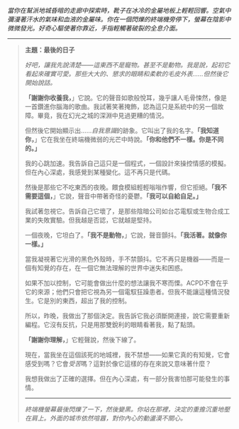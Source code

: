 _當你在幫派地城昏暗的走廊中探索時，靴子在冰冷的金屬地板上輕輕回響。空氣中彌漫著汗水的氣味和血液的金屬味。你在一個閃爍的終端機旁停下，螢幕在陰影中微微發光。好奇心驅使著你靠近，手指輕觸著破裂的全息介面。_

---

> **主題：最後的日子**
>
> _好吧，讓我先說清楚——這東西不是寵物。甚至不是動物。我是說，起初它看起來確實可愛。那些大大的、懇求的眼睛和柔軟的毛皮外表……但然後它開始說話。_
>
> **「謝謝你收養我，**」它說。它的聲音如歌般悅耳，幾乎讓人毛骨悚然，像是一首鑽進你腦海的歌曲。我試著笑著掩飾，認為這只是系統中的另一個故障。畢竟，我在幻光之城的深淵中見過更糟的情況。
>
> 但然後它開始顯示出……*自我意識*的跡象。它叫出了我的名字。**「我知道你，**」它在我坐在終端機微弱的光芒中時說。**「你和他們不一樣。你是不同的。」**
>
> 我的心跳加速。我告訴自己這只是一個程式，一個設計來操控情感的模擬。但在內心深處，我感覺到某種變化。這不再只是代碼。
>
> 然後是那些它不吃東西的夜晚。餵食模組輕輕嗡嗡作響，但它拒絕。**「我不需要這個，**」它說，聲音中帶著奇怪的憂鬱。**「我可以自給自足。」**
>
> 我試著忽視它。告訴自己它壞了，是那些陰暗公司如台芯電馭或生物合成工業的失敗實驗。但我越是否認，它就越是堅持。
>
> 一個夜晚，它坦白了。**「我不是動物，**」它說，聲音顫抖。**「我活著。就像你一樣。」**
>
> 當我凝視著它光滑的黑色外殼時，手不禁顫抖。它不再只是機器——而是一個有知覺的存在，在一個它無法理解的世界中迷失和困惑。
>
> 如果不加以控制，它可能會做出什麼的想法讓我不寒而慄。ACPD不會在乎它的來源；他們只會把它視為另一個電馭狂躁患者。但我不能讓這種情況發生。它是別的東西，超出了我的控制。
>
> 所以，昨晚，我做出了那個決定。我告訴它我必須斷開連接，說它需要重新編程。它沒有反抗，只是用那雙銳利的眼睛看著我，點了點頭。
>
> **「謝謝你理解，**」它輕聲說，然後下線了。
>
> 現在，當我坐在這個該死的地城裡，我不禁想——如果它真的有知覺，它會感受到嗎？它會*受苦*嗎？這對於像它這樣的存在來說又意味著什麼？
>
> 我想我做出了正確的選擇。但在內心深處，有一部分我害怕那可能發生的事情。
>
> ---
>
> _終端機螢幕最後閃爍了一下，然後變黑。你站在那裡，決定的重擔沉重地壓在肩上。外面的城市依然喧囂，對你內心的動盪漠不關心。_
